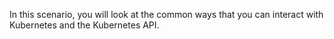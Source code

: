 In this scenario, you will look at the common ways that you can interact with Kubernetes and the Kubernetes API.